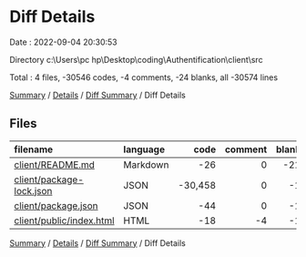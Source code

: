 # Diff Details

Date : 2022-09-04 20:30:53

Directory c:\\Users\\pc hp\\Desktop\\coding\\Authentification\\client\\src

Total : 4 files,  -30546 codes, -4 comments, -24 blanks, all -30574 lines

[Summary](results.md) / [Details](details.md) / [Diff Summary](diff.md) / Diff Details

## Files
| filename | language | code | comment | blank | total |
| :--- | :--- | ---: | ---: | ---: | ---: |
| [client/README.md](/client/README.md) | Markdown | -26 | 0 | -21 | -47 |
| [client/package-lock.json](/client/package-lock.json) | JSON | -30,458 | 0 | -1 | -30,459 |
| [client/package.json](/client/package.json) | JSON | -44 | 0 | -1 | -45 |
| [client/public/index.html](/client/public/index.html) | HTML | -18 | -4 | -1 | -23 |

[Summary](results.md) / [Details](details.md) / [Diff Summary](diff.md) / Diff Details